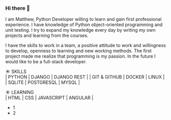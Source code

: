 ### Hi there 👋

I am Matthew, Python Developer willing to learn and gain first professional experience. 
I have knowledge of Python object-oriented programming and unit testing. 
I try to expand my knowledge every day by writing my own projects and learning from the courses.

I have the skills to work in a team, a positive attitude to work and willingness to develop, openness to learning and new working methods.
The first project made me realize that programming is my passion. In the future I would like to be a full-stack developer.

:sunny: SKILLS
<br>
| PYTHON | DJANGO | DJANGO REST | 
| GIT & GITHUB | DOCKER | LINUX |
| SQLITE | POSTGRESQL | MYSQL |

:sunny: LEARNING
<br>
| HTML | CSS | JAVASCRIPT | ANGULAR |
<ul>
  <li> 1
  <li> 2
 
